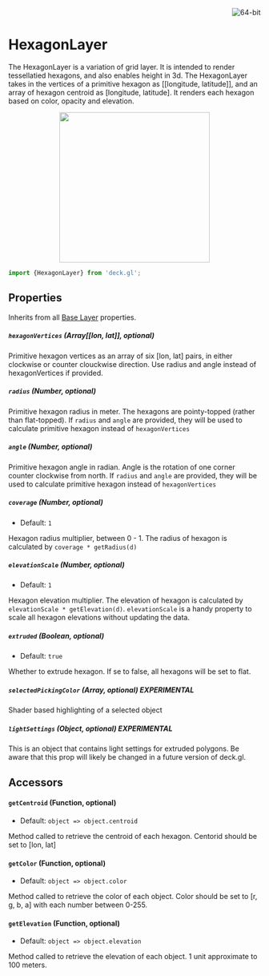 <p align="right">
  <img src="https://img.shields.io/badge/extruded-yes-blue.svg?style=flat-square" alt="64-bit" />
</p>

# HexagonLayer

The HexagonLayer is a variation of grid layer. It is intended to render tessellatied hexagons,
and also enables height in 3d. The HexagonLayer takes in the vertices of a primitive
hexagon as [[longitude, latitude]], and an array of hexagon centroid as [longitude, latitude].
It renders each hexagon based on color, opacity and elevation.

<div align="center">
  <img height="300" src="/demo/src/static/images/hexagon-layer.png" />
</div>

```js
import {HexagonLayer} from 'deck.gl';
```

## Properties

Inherits from all [Base Layer](/docs/layers/base-layer.md) properties.

##### `hexagonVertices` (Array[[lon, lat]], optional)

Primitive hexagon vertices as an array of six [lon, lat] pairs,
in either clockwise or counter clouckwise direction. Use radius and angle
instead of hexagonVertices if provided.

##### `radius` (Number, optional)

Primitive hexagon radius in meter. The hexagons are pointy-topped (rather than flat-topped).
If `radius` and `angle` are provided, they will be used to calculate
primitive hexagon instead of `hexagonVertices`

##### `angle` (Number, optional)

Primitive hexagon angle in radian. Angle is the rotation of one corner
counter clockwise from north. If `radius` and `angle` are provided,
they will be used to calculate primitive hexagon instead of `hexagonVertices`

##### `coverage` (Number, optional)

- Default: `1`

Hexagon radius multiplier, between 0 - 1. The radius of hexagon is calculated by
`coverage * getRadius(d)`

##### `elevationScale` (Number, optional)

- Default: `1`

Hexagon elevation multiplier. The elevation of hexagon is calculated by
`elevationScale * getElevation(d)`. `elevationScale` is a handy property
to scale all hexagon elevations without updating the data.

##### `extruded` (Boolean, optional)

- Default: `true`

Whether to extrude hexagon. If se to false, all hexagons will be set to flat.

##### `selectedPickingColor` (Array, optional) **EXPERIMENTAL**

Shader based highlighting of a selected object

##### `lightSettings` (Object, optional) **EXPERIMENTAL**

This is an object that contains light settings for extruded polygons.
Be aware that this prop will likely be changed in a future version of deck.gl.


## Accessors

#### `getCentroid` (Function, optional)

- Default: `object => object.centroid`

Method called to retrieve the centroid of each hexagon. Centorid should be
set to [lon, lat]

#### `getColor` (Function, optional)

- Default: `object => object.color`

Method called to retrieve the color of each object. Color should be set to
[r, g, b, a] with each number between 0-255.

#### `getElevation` (Function, optional)

- Default: `object => object.elevation`

Method called to retrieve the elevation of each object.
1 unit approximate to 100 meters.
